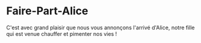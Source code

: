 # Faire-Part-Alice
C'est avec grand plaisir que nous vous annonçons l'arrivé d'Alice, notre fille qui est venue chauffer et pimenter nos vies !
